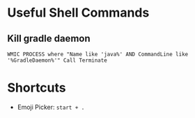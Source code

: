 # Useful Shell Commands

## Kill gradle daemon

`WMIC PROCESS where "Name like 'java%' AND CommandLine like '%GradleDaemon%'" Call Terminate`

# Shortcuts

* Emoji Picker: `start + .`
